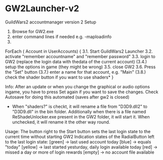 # GW2Launcher-v2
GuildWars2 accountmanager version 2
Setup

1. Browse for GW2.exe
2. enter command lines if needed e.g. -maploadinfo
3.
ForEach ( Account in UserAccounts)
{
    3.1. Start GuildWars2 Launcher
    3.2. activate "remember accountname" and "remember password"
    3.3. login to GW2 (replace the login data with thedata of the current account)
   (3.4.) setup the options in game (they might be wrong)
    3.5. close GW2
    3.6. Press the "Set" button
   (3.7.) enter a name for that account, e.g. "Main"
   (3.8.) check the shader button if you want to use shaders*
}

Info:
After an update or when you change the graphical or audio options ingame, you have to press Set again if you want to save the changes.
Check Autosave for doing this automated (saves after gw2 is closed)

* When "shaders?" is checkt, it will rename a file from "D3D9.dll2" to "D3D9.dll" in the bin folder.
Additionally when there is a file named ReShadeUnlocker.exe present in the GW2 folder, it will start it.
When unchecked, it will rename it the other way round.

Usage:
The button right to the Start button sets the last login state to the current time without starting GW2
Indication states of the RadialButton left to the last login state:
[green]    -> last used account today
[blue]     -> equals "today"
[yellow]   -> last started yesturday, daily login available today
[red]      -> missed a day or more of login rewards
[empty]    -> no account file available

